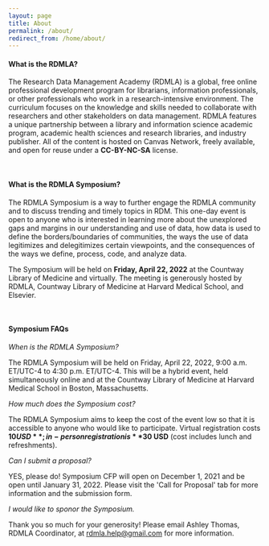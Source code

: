```yaml
---
layout: page
title: About
permalink: /about/
redirect_from: /home/about/
---
```


#### What is the RDMLA?

The Research Data Management Academy (RDMLA) is a global, free online professional development program for librarians, information professionals, or other professionals who work in a research-intensive environment. The curriculum focuses on the knowledge and skills needed to collaborate with researchers and other stakeholders on data management. RDMLA features a unique partnership between a library and information science academic program, academic health sciences and research libraries, and industry publisher. All of the content is hosted on Canvas Network, freely available, and open for reuse under a **CC-BY-NC-SA** license.

<br>

#### What is the RDMLA Symposium?

The RDMLA Symposium is a way to further engage the RDMLA community and to discuss trending and timely topics in RDM. This one-day event is open to anyone who is interested in learning more about the unexplored gaps and margins in our understanding and use of data, how data is used to define the borders/boundaries of communities, the ways the use of data legitimizes and delegitimizes certain viewpoints, and the consequences of the ways we define, process, code, and analyze data.

The Symposium will be held on **Friday, April 22, 2022** at the Countway Library of Medicine and virtually. The meeting is generously hosted by RDMLA, Countway Library of Medicine at Harvard Medical School, and Elsevier. 

<br>

#### Symposium FAQs

*When is the RDMLA Symposium?* 

The RDMLA Symposium will be held on Friday, April 22, 2022, 9:00 a.m. ET/UTC-4 to 4:30 p.m. ET/UTC-4. This will be a hybrid event, held simultaneously online and at the Countway Library of Medicine at Harvard Medical School in Boston, Massachusetts. 

*How much does the Symposium cost?* 

The RDMLA Symposium aims to keep the cost of the event low so that it is accessible to anyone who would like to participate. Virtual registration costs **$10 USD**; in-person registration is **$30 USD** (cost includes lunch and refreshments).

*Can I submit a proposal?*

YES, please do! Symposium CFP will open on December 1, 2021 and be open until January 31, 2022. Please visit the 'Call for Proposal' tab for more information and the submission form.

*I would like to sponor the Symposium.*

Thank you so much for your generosity! Please email Ashley Thomas, RDMLA Coordinator, at rdmla.help@gmail.com for more information.
